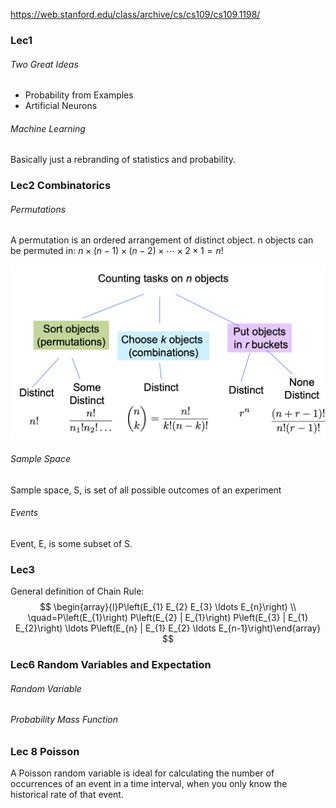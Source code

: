 https://web.stanford.edu/class/archive/cs/cs109/cs109.1198/

### Lec1

###### Two Great Ideas
* Probability from Examples
* Artificial Neurons

###### Machine Learning
Basically just a rebranding of statistics and probability.

### Lec2 Combinatorics

###### Permutations
A permutation is an ordered arrangement of distinct object. n objects can be permuted in:
$n \times(n-1) \times(n-2) \times \cdots \times 2 \times 1=n !$

![](./Images/1.png)

###### Sample Space
Sample space, S, is set of all possible outcomes of an experiment

###### Events
Event, E, is some subset of S.

### Lec3
General definition of Chain Rule:
$$
\begin{array}{l}P\left(E_{1} E_{2} E_{3} \ldots E_{n}\right) \\ \quad=P\left(E_{1}\right) P\left(E_{2} | E_{1}\right) P\left(E_{3} | E_{1} E_{2}\right) \ldots P\left(E_{n} | E_{1} E_{2} \ldots E_{n-1}\right)\end{array}
$$

### Lec6 Random Variables and Expectation
###### Random Variable

###### Probability Mass Function



### Lec 8 Poisson

A Poisson random variable is ideal for calculating the number of occurrences of an event in a time interval, when you only know the historical rate of that event.
